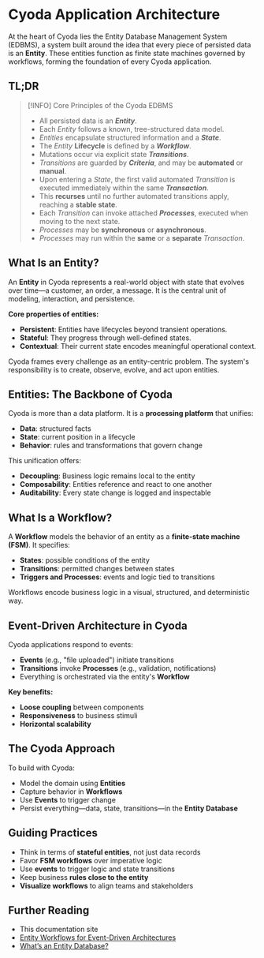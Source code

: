 # Cyoda Application Architecture

At the heart of Cyoda lies the Entity Database Management System (EDBMS), a system built around the idea that every piece of persisted data is an **Entity**. These entities function as finite state machines governed by workflows, forming the foundation of every Cyoda application.

## TL;DR

> [!INFO] Core Principles of the Cyoda EDBMS
> - All persisted data is an **_Entity_**.
> - Each _Entity_ follows a known, tree-structured data model.
> - _Entities_ encapsulate structured information and a **_State_**.
> - The _Entity_ **Lifecycle** is defined by a **_Workflow_**.
> - Mutations occur via explicit state **_Transitions_**.
> - _Transitions_ are guarded by **_Criteria_**, and may be **automated** or **manual**.
> - Upon entering a _State_, the first valid automated _Transition_ is executed immediately within the same **_Transaction_**.
> - This **recurses** until no further automated transitions apply, reaching a **stable state**.
> - Each _Transition_ can invoke attached **_Processes_**, executed when moving to the next state.
> - _Processes_ may be **synchronous** or **asynchronous**.
> - _Processes_ may run within the **same** or a **separate** _Transaction_.

## What Is an Entity?

An **Entity** in Cyoda represents a real-world object with state that evolves over time—a customer, an order, a message. It is the central unit of modeling, interaction, and persistence.

**Core properties of entities:**
- **Persistent**: Entities have lifecycles beyond transient operations.
- **Stateful**: They progress through well-defined states.
- **Contextual**: Their current state encodes meaningful operational context.

Cyoda frames every challenge as an entity-centric problem. The system's responsibility is to create, observe, evolve, and act upon entities.

## Entities: The Backbone of Cyoda

Cyoda is more than a data platform. It is a **processing platform** that unifies:

- **Data**: structured facts
- **State**: current position in a lifecycle
- **Behavior**: rules and transformations that govern change

This unification offers:
- **Decoupling**: Business logic remains local to the entity
- **Composability**: Entities reference and react to one another
- **Auditability**: Every state change is logged and inspectable

## What Is a Workflow?

A **Workflow** models the behavior of an entity as a **finite-state machine (FSM)**. It specifies:

- **States**: possible conditions of the entity
- **Transitions**: permitted changes between states
- **Triggers and Processes**: events and logic tied to transitions

Workflows encode business logic in a visual, structured, and deterministic way.

## Event-Driven Architecture in Cyoda

Cyoda applications respond to events:
- **Events** (e.g., "file uploaded") initiate transitions
- **Transitions** invoke **Processes** (e.g., validation, notifications)
- Everything is orchestrated via the entity's **Workflow**

**Key benefits:**
- **Loose coupling** between components
- **Responsiveness** to business stimuli
- **Horizontal scalability**

## The Cyoda Approach

To build with Cyoda:
- Model the domain using **Entities**
- Capture behavior in **Workflows**
- Use **Events** to trigger change
- Persist everything—data, state, transitions—in the **Entity Database**

## Guiding Practices

- Think in terms of **stateful entities**, not just data records
- Favor **FSM workflows** over imperative logic
- Use **events** to trigger logic and state transitions
- Keep business **rules close to the entity**
- **Visualize workflows** to align teams and stakeholders

## Further Reading

- This documentation site
- [Entity Workflows for Event-Driven Architectures](https://medium.com/@paul_42036/entity-workflows-for-event-driven-architectures-4d491cf898a5)
- [What’s an Entity Database?](https://medium.com/@paul_42036/whats-an-entity-database-11f8538b631a)
